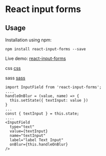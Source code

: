 # React input forms
## Usage
Installation using npm:
```
npm install react-input-forms --save
```

Live demo: [react-input-forms](https://mosliger.github.io/react-input-forms/build/)

css [css](https://mosliger.github.io/react-input-forms/build/react-input.css)

sass [sass](https://mosliger.github.io/react-input-forms/build/sass.rar)


```
import InputField from 'react-input-forms';
....
handleOnBlur = (value, name) => {
  this.setState({ textInput: value })
}
...
const { textInput } = this.state;
....
<InputField
  type="text"
  value={textInput}
  name="textInput"
  label="label Text Input"
  onBlur={this.handleOnBlur}
/>
```

